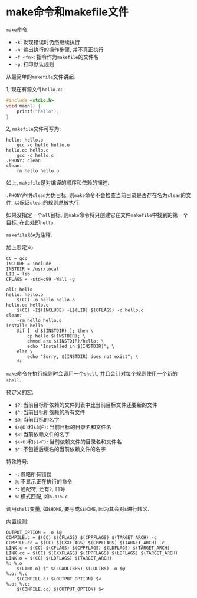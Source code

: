 # make命令和makefile文件

`make`命令:
- `-k`: 发现错误时仍然继续执行
- `-n`: 输出执行的操作步骤, 并不真正执行
- `-f <fn>`: 指令作为`makefile`的文件名
- `-p`: 打印默认规则

从最简单的`makefile`文件讲起.

1, 现在有源文件`hello.c`:
``` c
#include <stdio.h>
void main() {
    printf("hello");
}
```
2, `makefile`文件可写为:
```
hello: hello.o
    gcc -o hello hello.o
hello.o: hello.c
    gcc -c hello.c
.PHONY: clean
clean:
    rm hello hello.o
```

如上, `makefile`是对编译的顺序和依赖的描述.

`.PHONY`声明`clean`为伪目标, 则`make`命令不会检查当前目录是否存在名为`clean`的文件, 以保证`clean`的规则总被执行.

如果没指定一个`all`目标, 则`make`命令将只创建它在文件`makefile`中找到的第一个目标. 在此处即`hello`.

`makefile`以`#`为注释.

加上宏定义:
```
CC = gcc
INCLUDE = include
INSTDIR = /usr/local
LIB = lib
CFLAGS = -std=c99 -Wall -g

all: hello
hello: hello.o
    $(CC) -o hello hello.o
hello.o: hello.c
    $(CC) -I$(INCLUDE) -L$(LIB) $(CFLAGS) -c hello.c
clean:
    -rm hello hello.o
install: hello
    @if [ -d $(INSTDIR) ]; then \
        cp hello $(INSTDIR); \
        chmod a+x $(INSTDIR)/hello; \
        echo "Installed in $(INSTDIR)"; \
    else \
        echo "Sorry, $(INSTDIR) does not exist"; \
    fi
```

`make`命令在执行规则时会调用一个`shell`, 并且会针对每个规则使用一个新的`shell`.

预定义的宏:
- `$?`: 当前目标所依赖的文件列表中比当前目标文件还要新的文件
- `$^`: 当前目标所依赖的所有文件
- `$@`: 当前目标的名字
- `$(@D)`和`$(@F)`: 当前目标的目录名和文件名
- `$<`: 当前依赖文件的名字
- `$(<D)`和`$(<F)`: 当前依赖文件的目录名和文件名
- `$*`: 不包括后缀名的当前依赖文件的名字

特殊符号:
- `-`: 忽略所有错误
- `@`: 不显示正在执行的命令
- `*`: 通配符, 还有`?`, `[]`等
- `%`: 模式匹配, 如`%.o:%.c`

调用`shell`变量, 如`$HOME`, 要写成`$$HOME`, 因为其会对`$`进行转义.

内置规则:
``` make
OUTPUT_OPTION = -o $@
COMPILE.c = $(CC) $(CFLAGS) $(CPPFLAGS) $(TARGET_ARCH) -c
COMPILE.cc = $(CC) $(CXXFLAGS) $(CPPFLAGS) $(TARGET_ARCH) -c
LINK.c = $(CC) $(CFLAGS) $(CPPFLAGS) $(LDFLAGS) $(TARGET_ARCH)
LINK.cc = $(CC) $(CXXFLAGS) $(CPPFLAGS) $(LDFLAGS) $(TARGET_ARCH)
LINK.o = $(CC) $(LDFLAGS) $(TARGET_ARCH)
%: %.o
    $(LINK.o) $^ $(LOADLIBES) $(LDLIBS) -o $@
%.o: %.c
    $(COMPILE.c) $(OUTPUT_OPTION) $<
%.o: %.cc
    $(COMPILE.cc) $(OUTPUT_OPTION) $<
```
## 